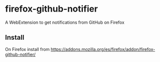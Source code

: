 # firefox-github-notifier
A WebExtension to get notifications from GitHub on Firefox

## Install

On Firefox install from 
https://addons.mozilla.org/es/firefox/addon/firefox-github-notifier/
